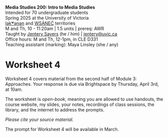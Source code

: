 **Media Studies 200: Intro to Media Studies**     
Intended for 70 undergraduate students     
Spring 2025 at the University of Victoria  
[lək̓ʷəŋən](https://www.songheesnation.ca/community/l-k-ng-n-traditional-territory) and [<u>W</u>SÁNEĆ](https://wsanec.com/) territories  
M and Th, 10 - 11:20am | 1.5 units | prereq: AWR   
Taught by [Jentery Sayers](https://jntry.work/) (he / him) | [jentery@uvic.ca](mailto:jentery@uvic.ca)    
Office hours: M and Th, 12-1pm, in CLE D331    
Teaching assistant (marking): Maya Linsley (she / any)

# Worksheet 4

Worksheet 4 covers material from the second half of Module 3: Approaches. Your response is due via Brightspace by Thursday, April 3rd, at 10am.

The worksheet is *open-book*, meaning you are allowed to use handouts, the course website, my slides, your notes, recordings of class sessions, the library, and the internet to address the prompts.

*Please cite your source material.*

The prompt for Worksheet 4 will be available in March. 
